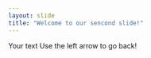 ```yaml
---
layout: slide
title: "Welcome to our sencond slide!"
---
```

Your text
Use the left arrow to go back!
